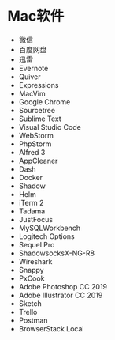 Mac软件
===

- 微信
- 百度网盘
- 迅雷
- Evernote
- Quiver
- Expressions
- MacVim
- Google Chrome
- Sourcetree
- Sublime Text
- Visual Studio Code
- WebStorm
- PhpStorm
- Alfred 3
- AppCleaner
- Dash
- Docker
- Shadow
- Helm
- iTerm 2
- Tadama
- JustFocus
- MySQLWorkbench
- Logitech Options
- Sequel Pro
- ShadowsocksX-NG-R8
- Wireshark
- Snappy
- PxCook
- Adobe Photoshop CC 2019
- Adobe Illustrator CC 2019
- Sketch
- Trello
- Postman
- BrowserStack Local